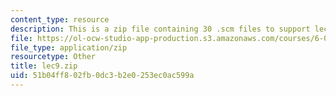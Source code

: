 ```yaml
---
content_type: resource
description: This is a zip file containing 30 .scm files to support lecture 9.
file: https://ol-ocw-studio-app-production.s3.amazonaws.com/courses/6-090-building-programming-experience-a-lead-in-to-6-001-january-iap-2005/51b04ff802fb0dc3b2e0253ec0ac599a_lec9.zip
file_type: application/zip
resourcetype: Other
title: lec9.zip
uid: 51b04ff8-02fb-0dc3-b2e0-253ec0ac599a
---
```

